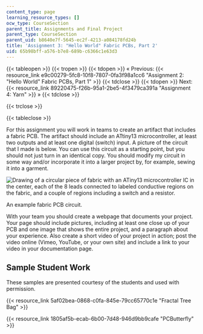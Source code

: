 ```yaml
---
content_type: page
learning_resource_types: []
ocw_type: CourseSection
parent_title: Assignments and Final Project
parent_type: CourseSection
parent_uid: b8640e7f-5645-ec2f-4213-a084178fd24b
title: 'Assignment 3: "Hello World" Fabric PCBs, Part 2'
uid: 65b98bff-a576-b7e8-689b-c6366c1e63d3
---
```


{{< tableopen >}}
{{< tropen >}}
{{< tdopen >}}
« Previous: {{< resource_link e9c00279-5fc8-10f8-7807-0fa3f98a1cc6 "Assignment 2: \"Hello World\" Fabric PCBs, Part 1" >}}
{{< tdclose >}}
{{< tdopen >}}
Next: {{< resource_link 89220475-f26b-95a1-2be5-4f3479ca391a "Assignment 4: Yarn" >}} »
{{< tdclose >}}

{{< trclose >}}

{{< tableclose >}}

For this assignment you will work in teams to create an artifact that includes a fabric PCB. The artifact should include an ATtiny13 microcontroller, at least two outputs and at least one digital (switch) input. A picture of the circuit that I made is below. You can use this circuit as a starting point, but you should not just turn in an identical copy. You should modify my circuit in some way and/or incorporate it into a larger project by, for example, sewing it into a garment.

![Drawing of a circular piece of fabric with an ATiny13 microcontroller IC in the center, each of the 8 leads connected to labeled conductive regions on the fabric, and a couple of regions including a switch and a resistor.](/courses/media-arts-and-sciences/mas-962-special-topics-new-textiles-spring-2010/assignments-and-projects/fabric-pcbs-part-2/ATtiny13_CircuitLayout.jpg)

An example fabric PCB circuit.

With your team you should create a webpage that documents your project. Your page should include pictures, including at least one close up of your PCB and one image that shows the entire project, and a paragraph about your experience. Also create a short video of your project in action; post the video online (Vimeo, YouTube, or your own site) and include a link to your video in your documentation page.

Sample Student Work
-------------------

These samples are presented courtesy of the students and used with permission.

{{< resource_link 5af02bea-0868-c0fa-845e-79cc65770c1e "Fractal Tree Bag" >}}

{{< resource_link 1805af5b-ecab-6b00-7d48-946d9bb9cafe "PCButterfly" >}}